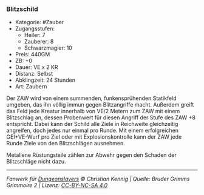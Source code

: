 ### Blitzschild

- Kategorie: #Zauber
- Zugangsstufen:
  - Heiler: 7
  - Zauberer: 8
  - Schwarzmagier: 10
- Preis: 440GM
- ZB: +0
- Dauer: VE x 2 KR
- Distanz: Selbst
- Abklingzeit: 24 Stunden
- Art: Zaubern

Der ZAW wird von einem summenden, funkensprühenden Statikfeld umgeben, das ihn völlig immun gegen Blitzangriffe macht. Außerdem greift das Feld jede Kreatur innerhalb von VE/2 Metern zum ZAW mit einem Blitzschlag an, dessen Probenwert für diesen Angriff der Stufe des ZAW +8 entspricht. Dabei kann der Schild alle Ziele in Reichweite gleichzeitig angreifen, doch jedes nur einmal pro Runde. Mit einem erfolgreichen GEI+VE-Wurf pro Ziel oder mit Explosionskontrolle kann der ZAW jede Runde Ziele von den Blitzschlägen ausnehmen.

Metallene Rüstungsteile zählen zur Abwehr gegen den Schaden der Blitzschläge nicht dazu.

---

_Fanwerk für [Dungeonslayers](https://www.dungeonslayers.net/) © Christian Kennig | Quelle: Bruder Grimms Grimmoire 2 | Lizenz: [CC-BY-NC-SA 4.0](https://creativecommons.org/licenses/by-nc-sa/4.0/deed.de)_
